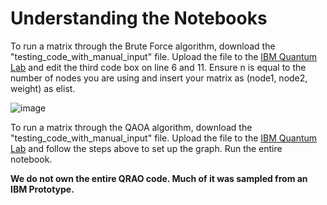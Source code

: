 # Understanding the Notebooks

To run a matrix through the Brute Force algorithm, download the "testing_code_with_manual_input" file. Upload the file to the [IBM Quantum Lab](https://quantum-computing.ibm.com/) and edit the third code box on line 6 and 11. Ensure n is equal to the number of nodes you are using and insert your matrix as (node1, node2, weight) as elist.

![image](https://user-images.githubusercontent.com/60513606/202305084-e75a7377-2cf4-4b2f-a4e5-1e7fbc95353d.png)

To run a matrix through the QAOA algorithm, download the "testing_code_with_manual_input" file. Upload the file to the [IBM Quantum Lab](https://quantum-computing.ibm.com/) and follow the steps above to set up the graph. Run the entire notebook.


**We do not own the entire QRAO code. Much of it was sampled from an IBM Prototype.**
